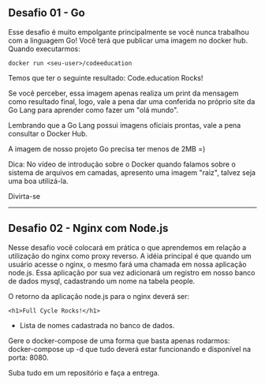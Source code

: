 ## Desafio 01 - Go

Esse desafio é muito empolgante principalmente se você nunca trabalhou com a linguagem Go!
Você terá que publicar uma imagem no docker hub. Quando executarmos:

```
docker run <seu-user>/codeeducation
```

Temos que ter o seguinte resultado: Code.education Rocks!

Se você perceber, essa imagem apenas realiza um print da mensagem como resultado final, logo, vale a pena dar uma
conferida no próprio site da Go Lang para aprender como fazer um "olá mundo".

Lembrando que a Go Lang possui imagens oficiais prontas, vale a pena consultar o Docker Hub.

A imagem de nosso projeto Go precisa ter menos de 2MB =)

Dica: No vídeo de introdução sobre o Docker quando falamos sobre o sistema de arquivos em camadas, apresento uma
imagem "raiz", talvez seja uma boa utilizá-la.

Divirta-se

---

## Desafio 02 - Nginx com Node.js

Nesse desafio você colocará em prática o que aprendemos em relação a utilização do nginx como proxy reverso. A idéia
principal é que quando um usuário acesse o nginx, o mesmo fará uma chamada em nossa aplicação node.js. Essa aplicação
por sua vez adicionará um registro em nosso banco de dados mysql, cadastrando um nome na tabela people.

O retorno da aplicação node.js para o nginx deverá ser:

```
<h1>Full Cycle Rocks!</h1>
```

- Lista de nomes cadastrada no banco de dados.

Gere o docker-compose de uma forma que basta apenas rodarmos: docker-compose up -d que tudo deverá estar funcionando e
disponível na porta: 8080.

Suba tudo em um repositório e faça a entrega.

